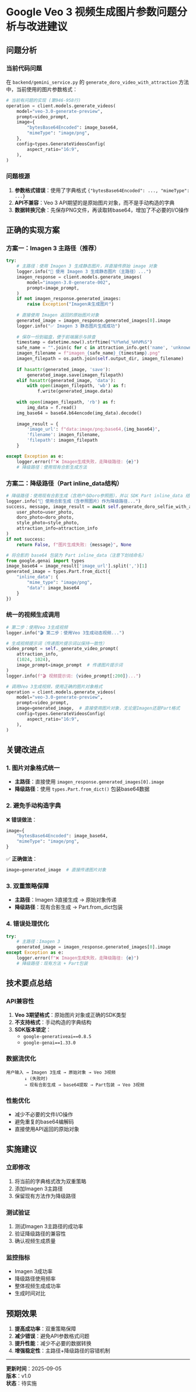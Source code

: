 # Google Veo 3 视频生成图片参数问题分析与改进建议

## 问题分析

### 当前代码问题

在 `backend/gemini_service.py` 的 `generate_doro_video_with_attraction` 方法中，当前使用的图片参数格式：

```python
# 当前有问题的实现 (第946-958行)
operation = client.models.generate_videos(
    model="veo-3.0-generate-preview",
    prompt=video_prompt,
    image={
        "bytesBase64Encoded": image_base64,
        "mimeType": "image/png",
    },
    config=types.GenerateVideosConfig(
        aspect_ratio="16:9",
    ),
)
```

### 问题根源

1. **参数格式错误**：使用了字典格式 `{"bytesBase64Encoded": ..., "mimeType": ...}`
2. **API不兼容**：Veo 3 API期望的是原始图片对象，而不是手动构造的字典
3. **数据转换冗余**：先保存PNG文件，再读取转base64，增加了不必要的I/O操作

## 正确的实现方案

### 方案一：Imagen 3 主路径（推荐）

```python
try:
    # 主路径：使用 Imagen 3 生成静态图片，并直接传原始 image 对象
    logger.info("🎨 使用 Imagen 3 生成静态图片（主路径）...")
    imagen_response = client.models.generate_images(
        model="imagen-3.0-generate-002",
        prompt=image_prompt,
    )
    if not imagen_response.generated_images:
        raise Exception("Imagen未生成图片")
    
    # 直接使用 Imagen 返回的原始图片对象
    generated_image = imagen_response.generated_images[0].image
    logger.info("✅ Imagen 3 静态图片生成成功")
    
    # 保存一份到磁盘，便于前端展示与排查
    timestamp = datetime.now().strftime("%Y%m%d_%H%M%S")
    safe_name = "".join(c for c in attraction_info.get('name', 'unknown') if c.isalnum() or c in ('_', '-'))[:30]
    imagen_filename = f"imagen_{safe_name}_{timestamp}.png"
    imagen_filepath = os.path.join(self.output_dir, imagen_filename)
    
    if hasattr(generated_image, 'save'):
        generated_image.save(imagen_filepath)
    elif hasattr(generated_image, 'data'):
        with open(imagen_filepath, 'wb') as f:
            f.write(generated_image.data)
    
    with open(imagen_filepath, 'rb') as f:
        img_data = f.read()
    img_base64 = base64.b64encode(img_data).decode()
    
    image_result = {
        'image_url': f"data:image/png;base64,{img_base64}",
        'filename': imagen_filename,
        'filepath': imagen_filepath
    }

except Exception as e:
    logger.error(f"❌ Imagen生成失败，走降级路径: {e}")
    # 降级路径：使用现有合影生成方法
```

### 方案二：降级路径（Part inline_data结构）

```python
# 降级路径：使用现有合影生成（含用户与Doro参照图），并以 SDK Part inline_data 结构传入视频接口
logger.info("📸 使用合影生成（含参照图片）作为降级路径...")
success, message, image_result = await self.generate_doro_selfie_with_attraction(
    user_photo=user_photo,
    doro_photo=doro_photo,
    style_photo=style_photo,
    attraction_info=attraction_info
)
if not success:
    return False, f"图片生成失败: {message}", None

# 将合影的 base64 包装为 Part inline_data（注意下划线命名）
from google.genai import types
image_base64 = image_result['image_url'].split(',')[1]
generated_image = types.Part.from_dict({
    "inline_data": {
        "mime_type": "image/png",
        "data": image_base64
    }
})
```

### 统一的视频生成调用

```python
# 第二步：使用Veo 3生成视频
logger.info("🎬 第二步：使用Veo 3生成动态视频...")

# 生成视频提示词（传递图片提示词以保持一致性）
video_prompt = self._generate_video_prompt(
    attraction_info, 
    (1024, 1024),
    image_prompt=image_prompt  # 传递图片提示词
)
logger.info(f"🎬 视频提示词: {video_prompt[:200]}...")

# 调用Veo 3生成视频，使用正确的图片对象格式
operation = client.models.generate_videos(
    model="veo-3.0-generate-preview",
    prompt=video_prompt,
    image=generated_image,  # 直接使用图片对象，无论是Imagen还是Part格式
    config=types.GenerateVideosConfig(
        aspect_ratio="16:9",
    ),
)
```

## 关键改进点

### 1. 图片对象格式统一

- **主路径**：直接使用 `imagen_response.generated_images[0].image`
- **降级路径**：使用 `types.Part.from_dict()` 包装base64数据

### 2. 避免手动构造字典

❌ **错误做法**：
```python
image={
    "bytesBase64Encoded": image_base64,
    "mimeType": "image/png",
}
```

✅ **正确做法**：
```python
image=generated_image  # 直接传递图片对象
```

### 3. 双重策略保障

- **主路径**：Imagen 3直接生成 → 原始对象传递
- **降级路径**：现有合影生成 → Part.from_dict包装

### 4. 错误处理优化

```python
try:
    # 主路径：Imagen 3
    generated_image = imagen_response.generated_images[0].image
except Exception as e:
    logger.error(f"❌ Imagen生成失败，走降级路径: {e}")
    # 降级路径：现有方法 + Part包装
```

## 技术要点总结

### API兼容性

1. **Veo 3期望格式**：原始图片对象或正确的SDK类型
2. **不支持格式**：手动构造的字典结构
3. **SDK版本锁定**：
   - `google-generativeai==0.8.5`
   - `google-genai==1.33.0`

### 数据流优化

```
用户输入 → Imagen 3生成 → 原始对象 → Veo 3视频
       ↓ (失败时)
       → 现有合影生成 → base64提取 → Part包装 → Veo 3视频
```

### 性能优化

- 减少不必要的文件I/O操作
- 避免重复的base64编解码
- 直接使用API返回的原始对象

## 实施建议

### 立即修改

1. 将当前的字典格式改为双重策略
2. 添加Imagen 3主路径
3. 保留现有方法作为降级路径

### 测试验证

1. 测试Imagen 3主路径的成功率
2. 验证降级路径的兼容性
3. 确认视频生成质量

### 监控指标

- Imagen 3成功率
- 降级路径使用频率
- 整体视频生成成功率
- 生成时间对比

## 预期效果

1. **提高成功率**：双重策略保障
2. **减少错误**：避免API参数格式问题
3. **提升性能**：减少不必要的数据转换
4. **增强稳定性**：主路径+降级路径的容错机制

---

**更新时间**：2025-09-05  
**版本**：v1.0  
**状态**：待实施
